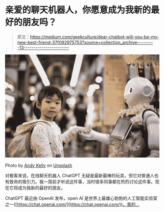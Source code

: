 # 亲爱的聊天机器人，你愿意成为我新的最好的朋友吗？

> 原文：<https://medium.com/geekculture/dear-chatbot-will-you-be-my-new-best-friend-37f092975753?source=collection_archive---------13----------------------->

![](img/070b8f90d41b81782f2a3466ad477fb3.png)

Photo by [Andy Kelly](https://unsplash.com/@askkell?utm_source=medium&utm_medium=referral) on [Unsplash](https://unsplash.com/?utm_source=medium&utm_medium=referral)

对极客来说，在线聊天机器人 ChatGPT 无疑是最新最棒的玩具，但它对普通人也有致命的吸引力。我一周前才听说这件事，当时很多同事都在热烈讨论这件事。现在它将成为我新的最好的朋友。

ChatGPT 最近由 OpenAI 发布，open AI 是世界上最雄心勃勃的人工智能实验室之一([https://chat.openai.com/](https://chat.openai.com/))。我的…